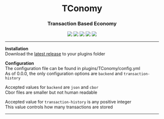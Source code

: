 <div align="center">
  <h1>TConomy</h1>
  <h3>Transaction Based Economy</h3>
  <img src="https://img.shields.io/github/license/Martin-Hxyz/TConomy"/>
  <img src="https://img.shields.io/github/v/release/Martin-Hxyz/TConomy?include_prereleases">
  <img src="https://img.shields.io/github/issues/Martin-Hxyz/TConomy"/>
  <img src="https://img.shields.io/github/forks/Martin-Hxyz/TConomy"/>
  <img src="https://img.shields.io/github/stars/Martin-Hxyz/TConomy"/>
</div>

<hr/>

**Installation**  
Download the [latest release](https://github.com/Martin-Hxyz/TConomy/releases) to your plugins folder

**Configuration**  
The configuration file can be found in plugins/TConomy/config.yml  
As of 0.0.0, the only configuration options are `backend` and `transaction-history`
  
Accepted values for `backend` are `json` and `cbor`  
Cbor files are smaller but not human readable  

Accepted value for `transaction-history` is any positive integer  
This value controls how many transactions are stored

<hr/>
